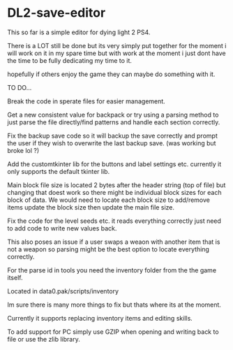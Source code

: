 # DL2-save-editor
This so far is a simple editor for dying light 2 PS4.

There is a LOT still be done but its very simply put together for the moment i will work on it in
my spare time but with work at the moment i just dont have the time to be fully dedicating my time to it.

hopefully if others enjoy the game they can maybe do something with it.

TO DO...

Break the code in sperate files for easier management.

Get a new consistent value for backpack or try using a parsing method to just parse the file directly/find patterns and handle each section correctly.

Fix the backup save code so it will backup the save correctly and prompt the user if they wish to overwrite the last backup save. (was working but broke lol ?)

Add the customtkinter lib for the buttons and label settings etc. currently it only supports the default tkinter lib.

Main block file size is located 2 bytes after the header string (top of file) but changing that doest work so there might be individual block sizes for each block of data.
We would need to locate each block size to add/remove items update the block size then update the main file size.

Fix the code for the level seeds etc. it reads everything correctly just need to add code to write new values back.

This also poses an issue if a user swaps a weaon with another item that is not a weapon so parsing might be the best option to locate everything correctly.

For the parse id in tools you need the inventory folder from the the game itself.

Located in data0.pak/scripts/inventory

Im sure there is many more things to fix but thats where its at the moment.

Currently it supports replacing inventory items and editing skills.

To add support for PC simply use GZIP when opening and writing back to file or use the zlib library.



